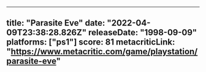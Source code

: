 
---
title: "Parasite Eve"
date: "2022-04-09T23:38:28.826Z"
releaseDate: "1998-09-09"
platforms: ["ps1"]
score: 81
metacriticLink: "https://www.metacritic.com/game/playstation/parasite-eve"
---
